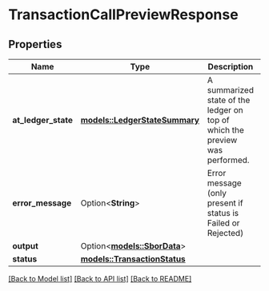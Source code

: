 # TransactionCallPreviewResponse

## Properties

Name | Type | Description | Notes
------------ | ------------- | ------------- | -------------
**at_ledger_state** | [**models::LedgerStateSummary**](LedgerStateSummary.md) | A summarized state of the ledger on top of which the preview was performed. | 
**error_message** | Option<**String**> | Error message (only present if status is Failed or Rejected) | [optional]
**output** | Option<[**models::SborData**](SborData.md)> |  | [optional]
**status** | [**models::TransactionStatus**](TransactionStatus.md) |  | 

[[Back to Model list]](../README.md#documentation-for-models) [[Back to API list]](../README.md#documentation-for-api-endpoints) [[Back to README]](../README.md)


